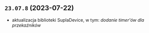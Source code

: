 ## `23.07.8` (2023-07-22)

- aktualizacja biblioteki SuplaDevice, w tym: _dodanie timer'ów dla przekaźników_
